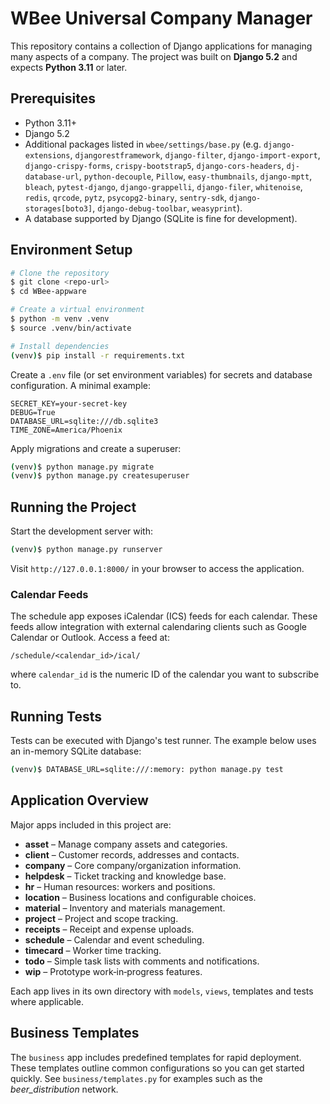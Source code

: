 # WBee Universal Company Manager

This repository contains a collection of Django applications for managing many aspects of a company.  The project was built on **Django 5.2** and expects **Python 3.11** or later.

## Prerequisites

- Python 3.11+
- Django 5.2
- Additional packages listed in `wbee/settings/base.py` (e.g. `django-extensions`, `djangorestframework`, `django-filter`, `django-import-export`, `django-crispy-forms`, `crispy-bootstrap5`, `django-cors-headers`, `dj-database-url`, `python-decouple`, `Pillow`, `easy-thumbnails`, `django-mptt`, `bleach`, `pytest-django`, `django-grappelli`, `django-filer`, `whitenoise`, `redis`, `qrcode`, `pytz`, `psycopg2-binary`, `sentry-sdk`, `django-storages[boto3]`, `django-debug-toolbar`, `weasyprint`).
- A database supported by Django (SQLite is fine for development).

## Environment Setup

```bash
# Clone the repository
$ git clone <repo-url>
$ cd WBee-appware

# Create a virtual environment
$ python -m venv .venv
$ source .venv/bin/activate

# Install dependencies
(venv)$ pip install -r requirements.txt
```

Create a `.env` file (or set environment variables) for secrets and database configuration.  A minimal example:

```env
SECRET_KEY=your-secret-key
DEBUG=True
DATABASE_URL=sqlite:///db.sqlite3
TIME_ZONE=America/Phoenix
```

Apply migrations and create a superuser:

```bash
(venv)$ python manage.py migrate
(venv)$ python manage.py createsuperuser
```

## Running the Project

Start the development server with:

```bash
(venv)$ python manage.py runserver
```

Visit `http://127.0.0.1:8000/` in your browser to access the application.

### Calendar Feeds

The schedule app exposes iCalendar (ICS) feeds for each calendar.  These feeds
allow integration with external calendaring clients such as Google Calendar or
Outlook.  Access a feed at:

```
/schedule/<calendar_id>/ical/
```

where `calendar_id` is the numeric ID of the calendar you want to subscribe to.

## Running Tests

Tests can be executed with Django's test runner.  The example below uses an in-memory SQLite database:

```bash
(venv)$ DATABASE_URL=sqlite:///:memory: python manage.py test
```

## Application Overview

Major apps included in this project are:

- **asset** – Manage company assets and categories.
- **client** – Customer records, addresses and contacts.
- **company** – Core company/organization information.
- **helpdesk** – Ticket tracking and knowledge base.
- **hr** – Human resources: workers and positions.
- **location** – Business locations and configurable choices.
- **material** – Inventory and materials management.
- **project** – Project and scope tracking.
- **receipts** – Receipt and expense uploads.
- **schedule** – Calendar and event scheduling.
- **timecard** – Worker time tracking.
- **todo** – Simple task lists with comments and notifications.
- **wip** – Prototype work‑in‑progress features.

Each app lives in its own directory with `models`, `views`, templates and tests where applicable.

## Business Templates

The `business` app includes predefined templates for rapid deployment.  These
templates outline common configurations so you can get started quickly.  See
`business/templates.py` for examples such as the *beer_distribution* network.

